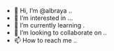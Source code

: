 - 👋 Hi, I’m @albraya ..
- 👀 I’m interested in ...
- 🌱 I’m currently learning .
- 💞️ I’m looking to collaborate on ..
- 📫 How to reach me ..

<!---
albraya/albraya is a ✨ special ✨ repository because its `README.md` (this file) appears on your GitHub profile.
You can click the Preview link to take a look at your changes.
--->
